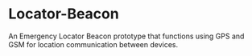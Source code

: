 # Locator-Beacon
An Emergency Locator Beacon prototype that functions using GPS and GSM for location communication between devices.

